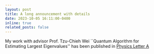 ```yaml
---
layout: post
title: A long announcement with details
date: 2023-10-05 16:11:00-0400
inline: true
related_posts: false
---
```


My work with advisor Prof. Tzu-Chieh Wei ``Quantum Algorithm for Estimating Largest Eigenvalues'' has been published in [Physics Letter A](https://www.sciencedirect.com/science/article/abs/pii/S0375960123005182) 
